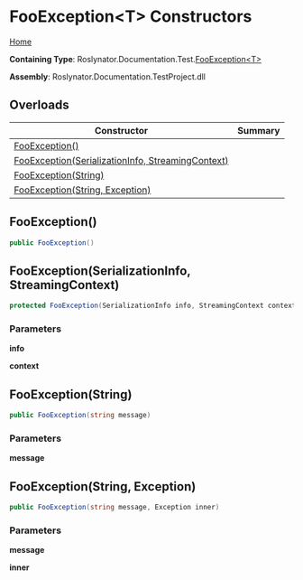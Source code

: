 # FooException\<T> Constructors

[Home](../../../../../README.md#_top)

**Containing Type**: Roslynator\.Documentation\.Test\.[FooException\<T>](../README.md#_top)

**Assembly**: Roslynator\.Documentation\.TestProject\.dll

## Overloads

| Constructor | Summary |
| ----------- | ------- |
| [FooException()](#Roslynator_Documentation_Test_FooException_1__ctor) | |
| [FooException(SerializationInfo, StreamingContext)](#Roslynator_Documentation_Test_FooException_1__ctor_System_Runtime_Serialization_SerializationInfo_System_Runtime_Serialization_StreamingContext_) | |
| [FooException(String)](#Roslynator_Documentation_Test_FooException_1__ctor_System_String_) | |
| [FooException(String, Exception)](#Roslynator_Documentation_Test_FooException_1__ctor_System_String_System_Exception_) | |

## FooException\(\) <a name="Roslynator_Documentation_Test_FooException_1__ctor"></a>

```csharp
public FooException()
```

## FooException\(SerializationInfo, StreamingContext\) <a name="Roslynator_Documentation_Test_FooException_1__ctor_System_Runtime_Serialization_SerializationInfo_System_Runtime_Serialization_StreamingContext_"></a>

```csharp
protected FooException(SerializationInfo info, StreamingContext context)
```

### Parameters

**info**

**context**

## FooException\(String\) <a name="Roslynator_Documentation_Test_FooException_1__ctor_System_String_"></a>

```csharp
public FooException(string message)
```

### Parameters

**message**

## FooException\(String, Exception\) <a name="Roslynator_Documentation_Test_FooException_1__ctor_System_String_System_Exception_"></a>

```csharp
public FooException(string message, Exception inner)
```

### Parameters

**message**

**inner**